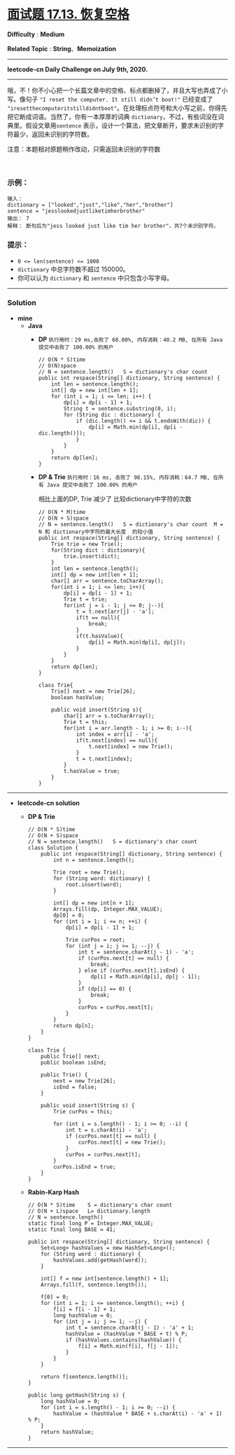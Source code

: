 # [面试题 17.13. 恢复空格](https://leetcode-cn.com/problems/re-space-lcci/)

**Difficulty** : **Medium**

**Related Topic** : **String**、**Memoization**

---

**leetcode-cn Daily Challenge on July 9th, 2020.**

---

哦，不！你不小心把一个长篇文章中的空格、标点都删掉了，并且大写也弄成了小写。像句子 `"I reset the computer. It still didn’t boot!"` 已经变成了 `"iresetthecomputeritstilldidntboot"`。在处理标点符号和大小写之前，你得先把它断成词语。当然了，你有一本厚厚的词典 `dictionary`，不过，有些词没在词典里。假设文章用`sentence` 表示，设计一个算法，把文章断开，要求未识别的字符最少，返回未识别的字符数。

注意：本题相对原题稍作改动，只需返回未识别的字符数

 
### 示例：
```
输入：
dictionary = ["looked","just","like","her","brother"]
sentence = "jesslookedjustliketimherbrother"
输出： 7
解释： 断句后为"jess looked just like tim her brother"，共7个未识别字符。
```

### 提示：
* `0 <= len(sentence) <= 1000`
* `dictionary` 中总字符数不超过 150000。
* 你可以认为 `dictionary` 和 `sentence` 中只包含小写字母。

---

### Solution
* **mine**
  * **Java**
    * **DP** `执行用时：29 ms,击败了 68.00%, 内存消耗：40.2 MB, 在所有 Java 提交中击败了 100.00% 的用户`
      ```
      // O(N * S)time
      // O(N)space
      // N = sentence.length()   S = dictionary's char count
      public int respace(String[] dictionary, String sentence) {
          int len = sentence.length();
          int[] dp = new int[len + 1];
          for (int i = 1; i <= len; i++) {
              dp[i] = dp[i - 1] + 1;
              String t = sentence.substring(0, i);
              for (String dic : dictionary) {
                  if (dic.length() <= i && t.endsWith(dic)) {
                      dp[i] = Math.min(dp[i], dp[i - dic.length()]);
                  }
              }
          }
          return dp[len];
      }
      ```
      
    * **DP & Trie** `执行用时：16 ms, 击败了 98.15%, 内存消耗：64.7 MB, 在所有 Java 提交中击败了 100.00% 的用户`
    
      相比上面的DP, Trie 减少了 比较dictionary中字符的次数
      ```
      // O(N * M)time
      // O(N + S)space
      // N = sentence.length()   S = dictionary's char count  M = N 和 dictionary中字符的最大长度  的较小值
      public int respace(String[] dictionary, String sentence) {
          Trie trie = new Trie();
          for(String dict : dictionary){
              trie.insert(dict);
          }
          int len = sentence.length();
          int[] dp = new int[len + 1];
          char[] arr = sentence.toCharArray();
          for(int i = 1; i <= len; i++){
              dp[i] = dp[i - 1] + 1;
              Trie t = trie;
              for(int j = i - 1; j >= 0; j--){
                  t = t.next[arr[j] - 'a'];
                  if(t == null){
                      break;
                  }
                  if(t.hasValue){
                      dp[i] = Math.min(dp[i], dp[j]);
                  }
              }
          }
          return dp[len];
      }

      class Trie{
          Trie[] next = new Trie[26];
          boolean hasValue;

          public void insert(String s){
              char[] arr = s.toCharArray();
              Trie t = this;
              for(int i = arr.length - 1; i >= 0; i--){
                  int index = arr[i] - 'a';
                  if(t.next[index] == null){
                      t.next[index] = new Trie();
                  }
                  t = t.next[index];
              }
              t.hasValue = true;
          }
      }
      ```
      
  
---

* **leetcode-cn solution**
  * **DP  & Trie**  
    ```
    // O(N * S)time
    // O(N + S)space
    // N = sentence.length()   S = dictionary's char count
    class Solution {
        public int respace(String[] dictionary, String sentence) {
            int n = sentence.length();

            Trie root = new Trie();
            for (String word: dictionary) {
                root.insert(word);
            }

            int[] dp = new int[n + 1];
            Arrays.fill(dp, Integer.MAX_VALUE);
            dp[0] = 0;
            for (int i = 1; i <= n; ++i) {
                dp[i] = dp[i - 1] + 1;

                Trie curPos = root;
                for (int j = i; j >= 1; --j) {
                    int t = sentence.charAt(j - 1) - 'a';
                    if (curPos.next[t] == null) {
                        break;
                    } else if (curPos.next[t].isEnd) {
                        dp[i] = Math.min(dp[i], dp[j - 1]);
                    }
                    if (dp[i] == 0) {
                        break;
                    }
                    curPos = curPos.next[t];
                }
            }
            return dp[n];
        }
    }

    class Trie {
        public Trie[] next;
        public boolean isEnd;

        public Trie() {
            next = new Trie[26];
            isEnd = false;
        }

        public void insert(String s) {
            Trie curPos = this;

            for (int i = s.length() - 1; i >= 0; --i) {
                int t = s.charAt(i) - 'a';
                if (curPos.next[t] == null) {
                    curPos.next[t] = new Trie();
                }
                curPos = curPos.next[t];
            }
            curPos.isEnd = true;
        }
    }
    ```
    
  * **Rabin-Karp Hash** 
    ```
    // O(N * S)time    S = dictionary's char count  
    // O(N + L)space   L= dictionary.length
    // N = sentence.length()   
    static final long P = Integer.MAX_VALUE;
    static final long BASE = 41;

    public int respace(String[] dictionary, String sentence) {
        Set<Long> hashValues = new HashSet<Long>();
        for (String word : dictionary) {
            hashValues.add(getHash(word));
        }

        int[] f = new int[sentence.length() + 1];
        Arrays.fill(f, sentence.length());

        f[0] = 0;
        for (int i = 1; i <= sentence.length(); ++i) {
            f[i] = f[i - 1] + 1;
            long hashValue = 0;
            for (int j = i; j >= 1; --j) {
                int t = sentence.charAt(j - 1) - 'a' + 1;
                hashValue = (hashValue * BASE + t) % P;
                if (hashValues.contains(hashValue)) {
                    f[i] = Math.min(f[i], f[j - 1]);
                }
            }
        }

        return f[sentence.length()];
    }

    public long getHash(String s) {
        long hashValue = 0;
        for (int i = s.length() - 1; i >= 0; --i) {
            hashValue = (hashValue * BASE + s.charAt(i) - 'a' + 1) % P;
        }
        return hashValue;
    }
    ```

---
